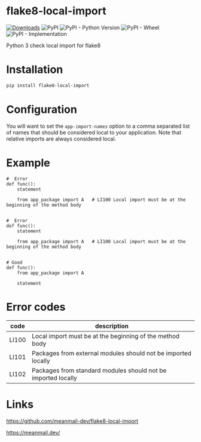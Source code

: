 # flake8-local-import
[![Downloads](https://pepy.tech/badge/flake8-local-import/month)](https://pepy.tech/project/flake8-local-import/month)
![PyPI](https://img.shields.io/pypi/v/flake8-local-import)
![PyPI - Python Version](https://img.shields.io/pypi/pyversions/flake8-local-import)
![PyPI - Wheel](https://img.shields.io/pypi/wheel/flake8-local-import)
![PyPI - Implementation](https://img.shields.io/pypi/implementation/flake8-local-import)

Python 3 check local import for flake8

# Installation

```bash
pip install flake8-local-import
```

# Configuration

You will want to set the `app-import-names` option to a comma separated
list of names that should be considered local to your application. Note that
relative imports are always considered local.


# Example

```python3
#  Error
def func():
    statement

    from app_package import A   # LI100 Local import must be at the beginning of the method body


#  Error
def func():
    statement

    from app_package import A   # LI100 Local import must be at the beginning of the method body


# Good
def func():
    from app_package import A

    statement

```


# Error codes

|code|description|
|---|---|
|LI100|Local import must be at the beginning of the method body|
|LI101|Packages from external modules should not be imported locally|
|LI102|Packages from standard modules should not be imported locally|


# Links

https://github.com/meanmail-dev/flake8-local-import

https://meanmail.dev/
